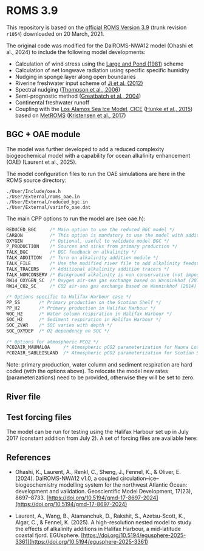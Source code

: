 # ROMS 3.9

This repository is based on the [official ROMS Version 3.9](https://www.myroms.org/projects/src/ticket/878) (trunk revision `r1054`) downloaded on 20 March, 2021.

The original code was modified for the DalROMS-NWA12 model (Ohashi et al., 2024) to include the following model developments:

* Calculation of wind stress using the [Large and Pond (1981)](https://doi.org/10.1175/1520-0485(1981)011<0324:OOMFMI>2.0.CO;2) scheme
* Calculation of net longwave radiation using specific specific humidity
* Nudging in sponge layer along open boundaries
* Riverine freshwater input scheme of [Ji et al. (2012)](https://doi.org/10.1080/07055900.2011.580165)
* Spectral nudging ([Thompson et al., 2006](https://doi.org/10.1016/j.ocemod.2005.11.003))
* Semi-prognostic method ([Greatbatch et al., 2004](https://doi.org/10.1016/j.csr.2004.07.009))
* Continental freshwater runoff
* Coupling with the [Los Alamos Sea Ice Model, CICE](https://github.com/CICE-Consortium/CICE-svn-trunk) ([Hunke et al., 2015](https://github.com/CICE-Consortium/CICE-svn-trunk/blob/main/cicedoc/cicedoc.pdf)) based on [MetROMS](https://github.com/metno/metroms) ([Kristensen et al., 2017](https://zenodo.org/record/1046114))

## BGC + OAE module

The model was further developed to add a reduced complexity biogeochemical model with a capability for ocean alkalinity enhancement (OAE) (Laurent et al., 2025).

The model configuration files to run the OAE simulations are here in the ROMS source directory:

```
./User/Include/oae.h
./User/External/roms_oae.in
./User/External/reduced_bgc.in
./User/External/varinfo_oae.dat
```

The main CPP options to run the model are (see oae.h):

```c
REDUCED_BGC     /* Main option to use the reduced BGC model */
CARBON          /* This option is mandatory to use the model with addition */
OXYGEN          /* Optional, useful to validate model BGC */
P_PRODUCTION    /* Sources and sinks from primary production */
TALK_BGC        /* BGC feedback on alkalinity */
TALK_ADDITION   /* Turn on alkalinity addition module */
TALK_FILE       /* Use the modified river file to add alkalinity feedstock */
TALK_TRACERS    /* Additional alkalinity addition tracers */
TALK_NONCONSERV /* Background alkalinity is non conservative (not imposed from salinity) */
RW14_OXYGEN_SC  /* Oxygen air-sea gas exchange based on Wanninkhof (2014) */
RW14_CO2_SC     /* CO2 air-sea gas exchange based on Wanninkhof (2014) */

/* Options specific to Halifax Harbour case */
PP_SS       /* Primary production on the Scotian Shelf */
PP_H2       /* Primary production in Halifax Harbour */
WOC_H2      /* Water column respiration in Halifax Harbour */
SOC_H2      /* Sediment respiration in Halifax Harbour */
SOC_ZVAR    /* SOC varies with depth */
SOC_OXYDEP  /* O2 dependency on SOC */

/* Options for atmospheric PCO2 */
PCO2AIR_MAUNALOA     /* Atmospheric pCO2 parameterization for Mauna Loa time series */
PCO2AIR_SABLEISLAND  /* Atmospheric pCO2 parameterization for Scotian Shelf (Sable Island observations) */
```
Note: primary production, water column and sediment respiration are hard coded (with the options above). To relocate the model new rates (parameterizations) need to be provided, otherwise they will be set to zero.

## River file

## Test forcing files

The model can be run for testing using the Halifax Harbour set up in July 2017 (constant addition from July 2). A set of forcing files are available here:


                
## References

* Ohashi, K., Laurent, A., Renkl, C., Sheng, J., Fennel, K., & Oliver, E. (2024). DalROMS-NWA12 v1.0, a coupled circulation–ice–biogeochemistry modelling system for the northwest Atlantic Ocean: development and validation. Geoscientific Model Development, 17(23), 8697–8733. [https://doi.org/10.5194/gmd-17-8697-2024](https://doi.org/10.5194/gmd-17-8697-2024)

* Laurent, A., Wang, B., Atamanchuk, D., Rakshit, S., Azetsu-Scott, K., Algar, C., & Fennel, K. (2025). A high-resolution nested model to study the effects of alkalinity additions in Halifax Harbour, a mid-latitude coastal fjord. EGUsphere. [https://doi.org/10.5194/egusphere-2025-3361](https://doi.org/10.5194/egusphere-2025-3361)
